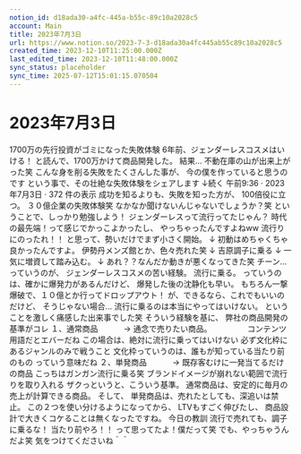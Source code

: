 ```yaml
---
notion_id: d18ada30-a4fc-445a-b55c-89c10a2028c5
account: Main
title: 2023年7月3日
url: https://www.notion.so/2023-7-3-d18ada30a4fc445ab55c89c10a2028c5
created_time: 2023-12-10T11:25:00.000Z
last_edited_time: 2023-12-10T11:48:00.000Z
sync_status: placeholder
sync_time: 2025-07-12T15:01:15.070504
---
```

# 2023年7月3日

1700万の先行投資がゴミになった失敗体験
6年前、ジェンダーレスコスメはいける！
と読んで、1700万かけて商品開発した。
結果…
不動在庫の山が出来上がった笑
こんな身を削る失敗をたくさんした事が、
今の僕を作っていると思うのです
という事で、その壮絶な失敗体験をシェアします
↓続く
午前9:36 · 2023年7月3日
·
372
件の表示
成功を知るよりも、失敗を知った方が、
100倍役に立つ。
３０億企業の失敗体験笑
なかなか聞けないんじゃないでしょうか？笑
ということで、しっかり勉強しよう！
ジェンダーレスって流行ってたじゃん？
時代の最先端！って感じでかっこよかったし、
やっちゃったんですよねww
流行りにのったれ！！
と思って、勢いだけでまず小さく開始。
↓
初動はめちゃくちゃ良かったんですよ。
伊勢丹メンズ館とか、色々売れた笑
↓
吉原調子に乗る
↓
一気に増資して踏み込む。
↓
あれ？？なんだか動きが悪くなってきた笑
チーン…
っていうのが、
ジェンダーレスコスメの苦い経験。
流行に乗る。
っていうのは、確かに爆発力があるんだけど、
爆発した後の沈静化も早い。
もちろん一撃爆破で、１０億とか行ってドロップアウト！
が、できるなら、これでもいいのだけど、
そうじゃない場合…
流行に乗るのは本当にやってはいけない。
ということを激しく痛感した出来事でした笑
そういう経験を基に、
弊社の商品開発の基準がコレ
１、通常商品
　　　→ 通念で売りたい商品。
　　　　 コンテンツ用語だとエバーだね
この場合は、絶対に流行に乗ってはいけない
必ず文化枠にあるジャンルのみで戦うこと
文化枠っていうのは、誰もが知っている当たり前のもの
っていう意味だね
２、単発商品
　　　→ 既存客むけに一発当てるだけの商品
こっちはガンガン流行に乗る笑
ブランドイメージが崩れない範囲で流行りを取り入れる
ザクっというと、こういう基準。
通常商品は、安定的に毎月の売上が計算できる商品。
そして、
単発商品は、売れたとしても、深追いは禁止。
この２つを使い分けるようになってから、
LTVもすごく伸びたし、
商品設計で大きくコケることは無くなったですね。
今日の教訓
流行で売れても、調子に乗るな！
当たり前やろ！！
って思ってたよ！僕だって笑
でも、やっちゃうんだよ笑
気をつけてくださいね＾＾